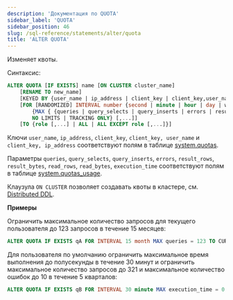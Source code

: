 ```yaml
---
description: 'Документация по QUOTA'
sidebar_label: 'QUOTA'
sidebar_position: 46
slug: /sql-reference/statements/alter/quota
title: 'ALTER QUOTA'
---
```


Изменяет квоты.

Синтаксис:

```sql
ALTER QUOTA [IF EXISTS] name [ON CLUSTER cluster_name]
    [RENAME TO new_name]
    [KEYED BY {user_name | ip_address | client_key | client_key,user_name | client_key,ip_address} | NOT KEYED]
    [FOR [RANDOMIZED] INTERVAL number {second | minute | hour | day | week | month | quarter | year}
        {MAX { {queries | query_selects | query_inserts | errors | result_rows | result_bytes | read_rows | read_bytes | execution_time} = number } [,...] |
        NO LIMITS | TRACKING ONLY} [,...]]
    [TO {role [,...] | ALL | ALL EXCEPT role [,...]}]
```
Ключи `user_name`, `ip_address`, `client_key`, `client_key, user_name` и `client_key, ip_address` соответствуют полям в таблице [system.quotas](../../../operations/system-tables/quotas.md).

Параметры `queries`, `query_selects`, `query_inserts`, `errors`, `result_rows`, `result_bytes`, `read_rows`, `read_bytes`, `execution_time` соответствуют полям в таблице [system.quotas_usage](../../../operations/system-tables/quotas_usage.md).

Клаузула `ON CLUSTER` позволяет создавать квоты в кластере, см. [Distributed DDL](../../../sql-reference/distributed-ddl.md).

**Примеры**

Ограничить максимальное количество запросов для текущего пользователя до 123 запросов в течение 15 месяцев:

```sql
ALTER QUOTA IF EXISTS qA FOR INTERVAL 15 month MAX queries = 123 TO CURRENT_USER;
```

Для пользователя по умолчанию ограничить максимальное время выполнения до полусекунды в течение 30 минут и ограничить максимальное количество запросов до 321 и максимальное количество ошибок до 10 в течение 5 кварталов:

```sql
ALTER QUOTA IF EXISTS qB FOR INTERVAL 30 minute MAX execution_time = 0.5, FOR INTERVAL 5 quarter MAX queries = 321, errors = 10 TO default;
```
